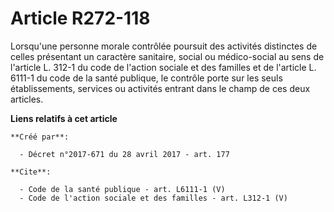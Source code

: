 # Article R272-118

Lorsqu'une personne morale contrôlée poursuit des activités distinctes de celles présentant un caractère sanitaire, social ou
médico-social au sens de l'article L. 312-1 du code de l'action sociale et des familles et de l'article L. 6111-1 du code de
la santé publique, le contrôle porte sur les seuls établissements, services ou activités entrant dans le champ de ces deux
articles.

**Liens relatifs à cet article**

	**Créé par**:

	  - Décret n°2017-671 du 28 avril 2017 - art. 177

	**Cite**:

	  - Code de la santé publique - art. L6111-1 (V)
	  - Code de l'action sociale et des familles - art. L312-1 (V)
